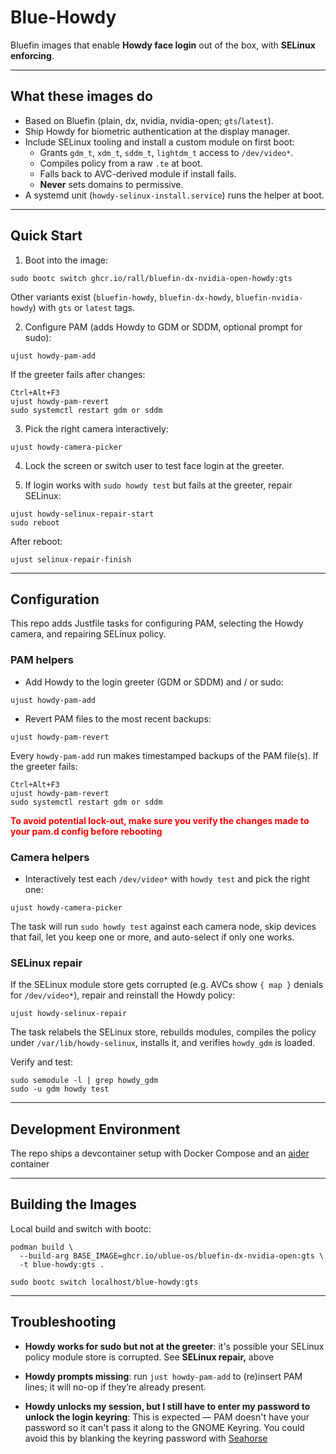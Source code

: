 # Blue-Howdy

Bluefin images that enable **Howdy face login** out of the box, with **SELinux enforcing**.

---

## What these images do

- Based on Bluefin (plain, dx, nvidia, nvidia-open; `gts`/`latest`).
- Ship Howdy for biometric authentication at the display manager.
- Include SELinux tooling and install a custom module on first boot:
  - Grants `gdm_t`, `xdm_t`, `sddm_t`, `lightdm_t` access to `/dev/video*`.
  - Compiles policy from a raw `.te` at boot.
  - Falls back to AVC-derived module if install fails.
  - **Never** sets domains to permissive.
- A systemd unit (`howdy-selinux-install.service`) runs the helper at boot.

---

## Quick Start

1. Boot into the image:

```
sudo bootc switch ghcr.io/rall/bluefin-dx-nvidia-open-howdy:gts
```
Other variants exist (`bluefin-howdy`, `bluefin-dx-howdy`, `bluefin-nvidia-howdy`) with `gts` or `latest` tags.

2. Configure PAM (adds Howdy to GDM or SDDM, optional prompt for sudo):

```
ujust howdy-pam-add
```

If the greeter fails after changes:

```
Ctrl+Alt+F3
ujust howdy-pam-revert
sudo systemctl restart gdm or sddm
```

3. Pick the right camera interactively:

```
ujust howdy-camera-picker
```

4. Lock the screen or switch user to test face login at the greeter.

5. If login works with `sudo howdy test` but fails at the greeter, repair SELinux:

```
ujust howdy-selinux-repair-start
sudo reboot
```

After reboot:

```
ujust selinux-repair-finish
```

---

## Configuration

This repo adds Justfile tasks for configuring PAM, selecting the Howdy camera, and repairing SELinux policy.

### PAM helpers

- Add Howdy to the login greeter (GDM or SDDM) and / or sudo:

```
ujust howdy-pam-add
```

- Revert PAM files to the most recent backups:

```
ujust howdy-pam-revert
```

Every `howdy-pam-add` run makes timestamped backups of the PAM file(s). If the greeter fails:

```
Ctrl+Alt+F3
ujust howdy-pam-revert
sudo systemctl restart gdm or sddm
```

**<span style="color:red">To avoid potential lock-out, make sure you verify the changes made to your pam.d config before rebooting</span>**

### Camera helpers

- Interactively test each `/dev/video*` with `howdy test` and pick the right one:

```
ujust howdy-camera-picker
```

The task will run `sudo howdy test` against each camera node, skip devices that fail, let you keep one or more, and auto-select if only one works.

### SELinux repair

If the SELinux module store gets corrupted (e.g. AVCs show `{ map }` denials for `/dev/video*`), repair and reinstall the Howdy policy:

```
ujust howdy-selinux-repair
```

 The task relabels the SELinux store, rebuilds modules, compiles the policy under `/var/lib/howdy-selinux`, installs it, and verifies `howdy_gdm` is loaded.

Verify and test:

```
sudo semodule -l | grep howdy_gdm
sudo -u gdm howdy test
```

---

## Development Environment

The repo ships a devcontainer setup with Docker Compose and an [aider](https://aider.chat/) container

---

## Building the Images

Local build and switch with bootc:

```
podman build \
  --build-arg BASE_IMAGE=ghcr.io/ublue-os/bluefin-dx-nvidia-open:gts \
  -t blue-howdy:gts .

sudo bootc switch localhost/blue-howdy:gts
```

---

## Troubleshooting

- **Howdy works for sudo but not at the greeter**: it's possible your SELinux policy module store is corrupted. See **SELinux repair,** above

- **Howdy prompts missing**: run `just howdy-pam-add` to (re)insert PAM lines; it will no-op if they’re already present.

- **Howdy unlocks my session, but I still have to enter my password to unlock the login keyring**: This is expected — PAM doesn't have your password so it can't pass it along to the GNOME Keyring. You could avoid this by blanking the keyring password with [Seahorse](https://wiki.gnome.org/Apps/Seahorse)
